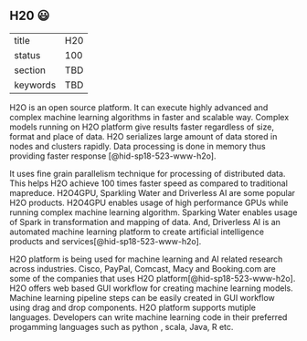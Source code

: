 ## H20 😃


|          |     |
| -------- | --- |
| title    | H20 |
| status   | 100 |
| section  | TBD |
| keywords | TBD |



H2O is an open source platform. It can execute highly advanced and complex
machine learning algorithms in faster and scalable way. Complex models running 
on H2O platform give results faster regardless of size, format and place of data. 
H2O serializes large amount of data stored in nodes and clusters rapidly.
 Data processing is done in memory thus providing 
faster response [@hid-sp18-523-www-h2o].

It uses fine grain parallelism technique for processing of distributed data. 
This helps H2O achieve 100 times faster speed as compared to traditional
 mapreduce. H2O4GPU, Sparkling Water and Driverless AI are some
popular H2O products. H2O4GPU enables usage of high performance GPUs while 
running complex machine learning algorithm. Sparking Water enables usage of 
Spark in transformation and mapping of data. And, Driverless AI is an automated 
machine learning platform to create artificial intelligence products 
and services[@hid-sp18-523-www-h2o]. 

H2O platform is being used for machine learning and AI related research across 
industries. Cisco, PayPal, Comcast, Macy and Booking.com are some of the 
companies that uses H2O platform[@hid-sp18-523-www-h2o]. 
H2O offers web based GUI workflow for creating machine learning models. 
Machine learning pipeline steps can be easily created in GUI workflow using 
drag and drop components. H2O platform supports mutiple languages.
Developers can write machine learning code in their preferred progamming 
languages such as python , scala, Java, R etc.
